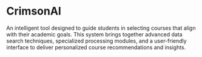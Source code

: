 # CrimsonAI
An intelligent tool designed to guide students in selecting courses that align with their academic goals. This system brings together advanced data search techniques, specialized processing modules, and a user-friendly interface to deliver personalized course recommendations and insights.
